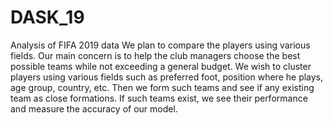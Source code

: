 # DASK_19
Analysis of FIFA 2019 data
We plan to compare the players using various fields. Our main concern is to help the club managers choose the best possible teams while not exceeding a general budget. We wish to cluster players using various fields such as preferred foot, position where he plays, age group, country, etc. Then we form such teams and see if any existing team as close formations. If such teams exist, we see their performance and measure the accuracy of our model.
